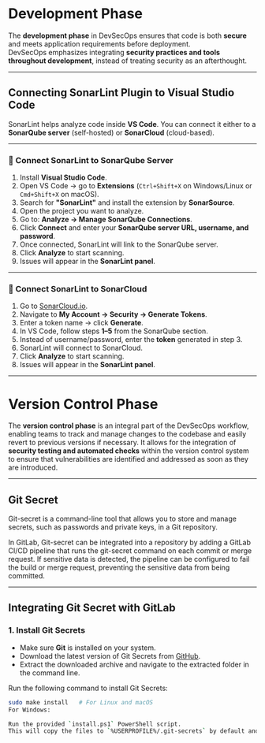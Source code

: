 # Development Phase

The **development phase** in DevSecOps ensures that code is both **secure** and meets application requirements before deployment.  
DevSecOps emphasizes integrating **security practices and tools throughout development**, instead of treating security as an afterthought.  

---

## Connecting SonarLint Plugin to Visual Studio Code

SonarLint helps analyze code inside **VS Code**. You can connect it either to a **SonarQube server** (self-hosted) or **SonarCloud** (cloud-based).

---

### 🔹 Connect SonarLint to SonarQube Server

1. Install **Visual Studio Code**.  
2. Open VS Code → go to **Extensions** (`Ctrl+Shift+X` on Windows/Linux or `Cmd+Shift+X` on macOS).  
3. Search for **"SonarLint"** and install the extension by **SonarSource**.  
4. Open the project you want to analyze.  
5. Go to: **Analyze → Manage SonarQube Connections**.  
6. Click **Connect** and enter your **SonarQube server URL, username, and password**.  
7. Once connected, SonarLint will link to the SonarQube server.  
8. Click **Analyze** to start scanning.  
9. Issues will appear in the **SonarLint panel**.  

---

### 🔹 Connect SonarLint to SonarCloud

1. Go to [SonarCloud.io](https://sonarcloud.io).  
2. Navigate to **My Account → Security → Generate Tokens**.  
3. Enter a token name → click **Generate**.  
4. In VS Code, follow steps **1–5** from the SonarQube section.  
5. Instead of username/password, enter the **token** generated in step 3.  
6. SonarLint will connect to SonarCloud.  
7. Click **Analyze** to start scanning.  
8. Issues will appear in the **SonarLint panel**.  

---

# Version Control Phase

The **version control phase** is an integral part of the DevSecOps workflow, enabling teams to track and manage changes to the codebase and easily revert to previous versions if necessary.
It allows for the integration of **security testing and automated checks** within the version control system to ensure that vulnerabilities are identified and addressed as soon as they are introduced.

---

## Git Secret

Git-secret is a command-line tool that allows you to store and manage secrets, such as passwords and private keys, in a Git repository.

In GitLab, Git-secret can be integrated into a repository by adding a GitLab CI/CD pipeline that runs the git-secret command on each commit or merge request.
If sensitive data is detected, the pipeline can be configured to fail the build or merge request, preventing the sensitive data from being committed.

---

## Integrating Git Secret with GitLab  

### 1. Install Git Secrets  
- Make sure **Git** is installed on your system.  
- Download the latest version of Git Secrets from [GitHub](https://github.com/awslabs/git-secrets).  
- Extract the downloaded archive and navigate to the extracted folder in the command line.  

Run the following command to install Git Secrets:  
```bash
sudo make install   # For Linux and macOS
For Windows:

Run the provided `install.ps1` PowerShell script.
This will copy the files to `%USERPROFILE%/.git-secrets` by default and add the directory to the PATH.
